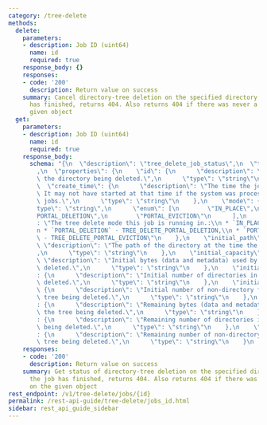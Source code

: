 ```yaml
---
category: /tree-delete
methods:
  delete:
    parameters:
    - description: Job ID (uint64)
      name: id
      required: true
    response_body: {}
    responses:
    - code: '200'
      description: Return value on success
    summary: Cancel directory-tree deletion on the specified directory. If the job
      has finished, returns 404. Also returns 404 if there was never a job on the
      given object
  get:
    parameters:
    - description: Job ID (uint64)
      name: id
      required: true
    response_body:
      schema: "{\n  \"description\": \"tree_delete_job_status\",\n  \"type\": \"object\"\
        ,\n  \"properties\": {\n    \"id\": {\n      \"description\": \"The ID of\
        \ the directory being deleted.\",\n      \"type\": \"string\"\n    },\n  \
        \  \"create_time\": {\n      \"description\": \"The time the job was created.\
        \ It may not have started at that time if the system was processing other\
        \ jobs.\",\n      \"type\": \"string\"\n    },\n    \"mode\": {\n      \"\
        type\": \"string\",\n      \"enum\": [\n        \"IN_PLACE\",\n        \"\
        PORTAL_DELETION\",\n        \"PORTAL_EVICTION\"\n      ],\n      \"description\"\
        : \"The tree delete mode this job is running in.:\\n * `IN_PLACE` - TREE_DELETE_IN_PLACE,\\\
        n * `PORTAL_DELETION` - TREE_DELETE_PORTAL_DELETION,\\n * `PORTAL_EVICTION`\
        \ - TREE_DELETE_PORTAL_EVICTION\"\n    },\n    \"initial_path\": {\n     \
        \ \"description\": \"The path of the directory at the time the job was started.\"\
        ,\n      \"type\": \"string\"\n    },\n    \"initial_capacity\": {\n     \
        \ \"description\": \"Initial bytes (data and metadata) used by the tree being\
        \ deleted.\",\n      \"type\": \"string\"\n    },\n    \"initial_directories\"\
        : {\n      \"description\": \"Initial number of directories in the tree being\
        \ deleted.\",\n      \"type\": \"string\"\n    },\n    \"initial_files\":\
        \ {\n      \"description\": \"Initial number of non-directory files in the\
        \ tree being deleted.\",\n      \"type\": \"string\"\n    },\n    \"remaining_capacity\"\
        : {\n      \"description\": \"Remaining bytes (data and metadata) used by\
        \ the tree being deleted.\",\n      \"type\": \"string\"\n    },\n    \"remaining_directories\"\
        : {\n      \"description\": \"Remaining number of directories in the tree\
        \ being deleted.\",\n      \"type\": \"string\"\n    },\n    \"remaining_files\"\
        : {\n      \"description\": \"Remaining number of non-directory files in the\
        \ tree being deleted.\",\n      \"type\": \"string\"\n    }\n  }\n}"
    responses:
    - code: '200'
      description: Return value on success
    summary: Get status of directory-tree deletion on the specified directory. If
      the job has finished, returns 404. Also returns 404 if there was never a job
      on the given object
rest_endpoint: /v1/tree-delete/jobs/{id}
permalink: /rest-api-guide/tree-delete/jobs_id.html
sidebar: rest_api_guide_sidebar
---
```

